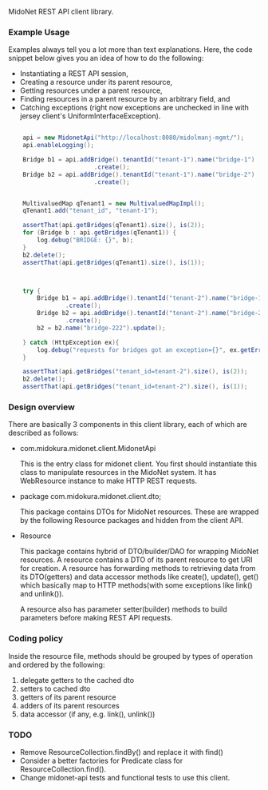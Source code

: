 MidoNet REST API client library.

### Example Usage

Examples always tell you a lot more than text explanations.
Here, the code snippet below gives you an idea of how to do the following:

 * Instantiating a REST API session,
 * Creating a resource under its parent resource,
 * Getting resources under a parent resource,
 * Finding resources in a parent resource by an arbitrary field, and
 * Catching exceptions (right now exceptions are unchecked in line
   with jersey client's  UniformInterfaceException).


```java

    api = new MidonetApi("http://localhost:8080/midolmanj-mgmt/");
    api.enableLogging();

    Bridge b1 = api.addBridge().tenantId("tenant-1").name("bridge-1")
                        .create();
    Bridge b2 = api.addBridge().tenantId("tenant-1").name("bridge-2")
                        .create();


    MultivaluedMap qTenant1 = new MultivaluedMapImpl();
    qTenant1.add("tenant_id", "tenant-1");

    assertThat(api.getBridges(qTenant1).size(), is(2));
    for (Bridge b : api.getBridges(qTenant1)) {
        log.debug("BRIDGE: {}", b);
    }
    b2.delete();
    assertThat(api.getBridges(qTenant1).size(), is(1));



    try {
        Bridge b1 = api.addBridge().tenantId("tenant-2").name("bridge-1")
                .create();
        Bridge b2 = api.addBridge().tenantId("tenant-2").name("bridge-2")
                .create();
        b2 = b2.name("bridge-222").update();

    } catch (HttpException ex){
        log.debug("requests for bridges got an exception={}", ex.getError());
    }

    assertThat(api.getBridges("tenant_id=tenant-2").size(), is(2));
    b2.delete();
    assertThat(api.getBridges("tenant_id=tenant-2").size(), is(1));

```

### Design overview

There are basically 3 components in this client library, each of which
are described as follows:

*   com.midokura.midonet.client.MidonetApi

    This is the entry class for midonet client. You first should instantiate
    this class to manipulate resources in the MidoNet system.
    It has WebResource instance to make HTTP REST requests.

*   package com.midokura.midonet.client.dto;

    This package contains DTOs for MidoNet resources.
    These are wrapped by the following Resource packages and hidden from
    the client API.


* Resource

    This package contains hybrid of DTO/builder/DAO for wrapping MidoNet
    resources.
    A resource contains a DTO of its parent resource to get URI for creation.
    A resource has forwarding methods to retrieving data from its DTO(getters)
    and data accessor methods like create(), update(), get() which basically
    map to HTTP methods(with some exceptions like link() and unlink()).

    A resource also has parameter setter(builder) methods to build parameters
    before making REST API requests.


### Coding policy

Inside the resource file, methods should be grouped by types of operation
and ordered by the following:

1. delegate getters to the cached dto
2. setters to cached dto
3. getters of its parent resource
4. adders of its parent resources
5. data accessor (if any, e.g. link(), unlink())


### TODO

* Remove ResourceCollection.findBy() and replace it with find()
* Consider a better factories for Predicate class for ResourceCollection.find().
* Change midonet-api tests and functional tests to use this client.

